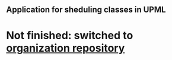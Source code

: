 ## Application for sheduling classes in UPML
# Not finished: switched to [organization repository](https://github.com/SSH-KK/timetable-generator)
